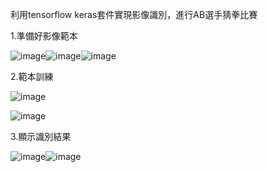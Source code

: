 利用tensorflow keras套件實現影像識別，進行AB選手猜拳比賽

1.準備好影像範本

![image](https://github.com/user-attachments/assets/aa509b23-f4e0-43c6-a4f8-a642ac4695b7)![image](https://github.com/user-attachments/assets/b30e8e22-103e-4f83-90ed-b8ba48e7c950)![image](https://github.com/user-attachments/assets/4287d328-589c-46a8-ada4-3b800fed0cb7)

2.範本訓練

![image](https://github.com/user-attachments/assets/c51f0125-a6e3-4856-af38-0bdaa304f386)

![image](https://github.com/user-attachments/assets/8d538949-e26e-484c-8529-9399f1b9fb41)

3.顯示識別結果

![image](https://github.com/user-attachments/assets/1122349f-4584-47df-8da2-dd571c809bdd)![image](https://github.com/user-attachments/assets/132c57fe-40cc-4e7d-af59-fb35b165ba08)


